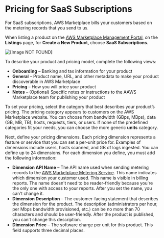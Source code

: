 # Pricing for SaaS Subscriptions<a name="saas-subscriptions"></a>

 For SaaS subscriptions, AWS Marketplace bills your customers based on the metering records that you send to us\. 

 When listing a product on the [AWS Marketplace Management Portal](https://aws.amazon.com/marketplace/management/tour/), on the **Listings** page, for **Create a New Product**, choose **SaaS Subscriptions**\. 

![\[Image NOT FOUND\]](http://docs.aws.amazon.com/marketplace/latest/userguide/images/saas-pricing-subscriptions-screenshot.png)

 To describe your product and pricing model, complete the following views:
+ **Onboarding** – Banking and tax information for your product
+  **General** – Product name, URL, and other metadata to make your product discoverable in AWS Marketplace
+  **Pricing** – How you will price your product
+  **Notes** – \(Optional\) Specific notes or instructions to the AAWS Marketplace team for publishing your product

To set your pricing, select the category that best describes your product’s pricing\. The pricing category appears to customers on the AWS Marketplace website\. You can choose from bandwidth \(GBps, MBps\), data \(GB, MB, TB\), hosts, requests, tiers, or users\. If none of the predefined categories fit your needs, you can choose the more generic **units** category\. 

Next, define your pricing dimensions\. Each pricing dimension represents a feature or service that you can set a per\-unit price for\. Examples of dimensions include users, hosts scanned, and GB of logs ingested\. You can define up to 24 dimensions\. For each dimension you define, you must add the following information: 
+ **Dimension API Name** – The API name used when sending metering records to the [AWS Marketplace Metering Service](https://docs.aws.amazon.com/marketplacemetering/latest/APIReference/Welcome.html)\. This name indicates which dimension your customer used\. This name is visible in billing reports\. The name doesn't need to be reader\-friendly because you're the only one with access to your reports\. After you set the name, you can't change it\. 
+ **Dimension Description** – The customer\-facing statement that describes the dimension for the product\. The description \(administrators per hour, per Mbps bandwidth provisioned, etc\.\) can be no more than 70 characters and should be user\-friendly\. After the product is published, you can't change this description\. 
+ **Dimension Price** – The software charge per unit for this product\. This ﬁeld supports three decimal places\. 